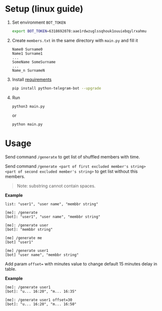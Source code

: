 # Setup (linux guide)
1. Set environment `BOT_TOKEN`
    ```bash
    export BOT_TOKEN=6318692078:aae1rdwzuglssqhouk1ouuiebqylrxahmu
    ```
2. Create `members.txt` in the same directory with `main.py` and fill it
    ```
    Name0 Surname0
    Name1 Surname1
    ...
    SomeName SomeSurname
    ...
    Name_n SurnameN
    ```
3. Install [requirements](https://github.com/python-telegram-bot/python-telegram-bot)
   ```bash
   pip install python-telegram-bot --upgrade
   ```
4. Run
   ```bush
   python3 main.py
   ```
   or
   ```bush
   python main.py
   ```
   
# Usage
   Send command `/generate` to get list of shuffled members with time.
   
   Send command `/generate <part of first excluded member's string> <part of second excluded member's string>` to get list without this members.

   > Note: substring cannot contain spaces.
   
   **Example**
   ```
   list: "user1", "user name", "membbr string"
   
   [me]: /generate 
   [bot]: "user1", "user name", "membbr string"
   
   [me]: /generate user
   [bot]: "membbr string"
   
   [me] /generate me
   [bot] "user1"
   
   [me] /generate user1
   [bot] "user name", "membbr string"
   ```

   Add param `offset=` with minutes value to change default 15 minutes delay in table.
   
   **Example**
   ```
   [me]: /generate user1
   [bot]: "u... 16:20", "m... 16:35"
   
   [me]: /generate user1 offset=30
   [bot]: "u... 16:20", "m... 16:50" 
   ```